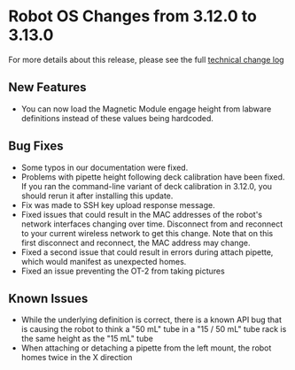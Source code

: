 # Robot OS Changes from 3.12.0 to 3.13.0

For more details about this release, please see the full [technical change log][changelog]

[changelog]: https://github.com/Opentrons/opentrons/blob/edge/CHANGELOG.md

## New Features

- You can now load the Magnetic Module engage height from labware definitions instead of these values being hardcoded.

## Bug Fixes

- Some typos in our documentation were fixed.
- Problems with pipette height following deck calibration have been fixed. If you ran the command-line variant of deck calibration in 3.12.0, you should rerun it after installing this update.
- Fix was made to SSH key upload response message.
- Fixed issues that could result in the MAC addresses of the robot's network interfaces changing over time. Disconnect from and reconnect to your current wireless network to get this change. Note that on this first disconnect and reconnect, the MAC address may change.
- Fixed a second issue that could result in errors during attach pipette, which would manifest as unexpected homes.
- Fixed an issue preventing the OT-2 from taking pictures

## Known Issues

- While the underlying definition is correct, there is a known API bug that is causing the robot to think a "50 mL" tube in a "15 / 50 mL" tube rack is the same height as the "15 mL" tube
- When attaching or detaching a pipette from the left mount, the robot homes twice in the X direction
